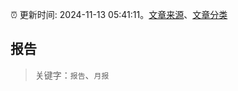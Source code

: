 :alarm_clock: 更新时间: 2024-11-13 05:41:11。[文章来源](/README.md)、[文章分类](/TAGS.md)

## 报告


> 关键字：`报告`、`月报`




